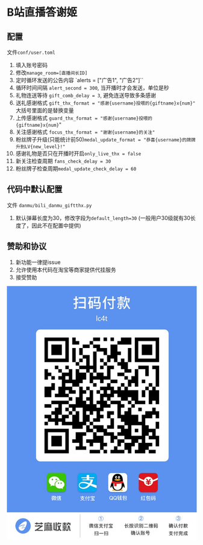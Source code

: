# B站直播答谢姬

## 配置

文件`conf/user.toml`

1. 填入账号密码
2. 修改`manage_room=[直播间长ID]`
3. 定时循环发送的公告内容 `alerts = ["广告1", "广告2"]``
4. 循环时间间隔 `alert_second = 300`, 当开播时才会发送，单位是秒
5. 礼物连送等待 `gift_comb_delay = 3`, 避免连送导致多条感谢
6. 送礼感谢格式 `gift_thx_format = "感谢{username}投喂的{giftname}x{num}"` 大括号里面的是替换变量
7. 上传感谢格式 `guard_thx_format = "感谢{username}投喂的{giftname}x{num}`"
8. 关注感谢格式 `focus_thx_format = "谢谢{username}的关注"`
9. 粉丝牌子升级(只能统计前50)`medal_update_format = "恭喜{username}的牌牌升到LV{new_level}!"`
10. 感谢礼物是否只在开播时开启`only_live_thx = false`
11. 新关注检查周期 `fans_check_delay = 30`
12. 粉丝牌子检查周期`medal_update_check_delay = 60`

## 代码中默认配置

文件 `danmu/bili_danmu_giftthx.py`

1. 默认弹幕长度为30，修改字段为`default_length=30` (一般用户30级就有30长度了，因此不在配置中提供)


## 赞助和协议

1. 新功能一律提issue
2. 允许使用本代码在淘宝等商家提供代挂服务
3. 接受赞助

![donate.jpg](donate.jpg)
